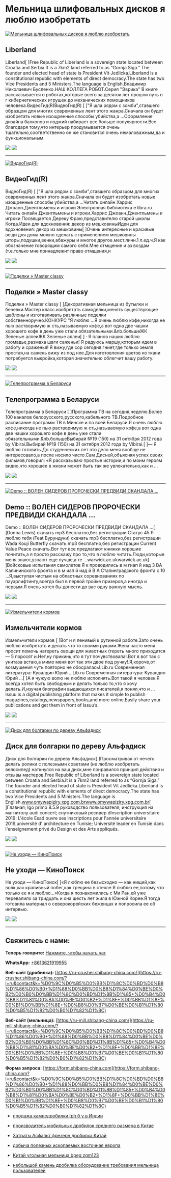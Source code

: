 # Мельница шлифовальных дисков я люблю изобретать

<a href="https://swt.shibang-china.com/?l=ru&img&k=%D0%9C%D0%B5%D0%BB%D1%8C%D0%BD%D0%B8%D1%86%D0%B0+%D1%88%D0%BB%D0%B8%D1%84%D0%BE%D0%B2%D0%B0%D0%BB%D1%8C%D0%BD%D1%8B%D1%85+%D0%B4%D0%B8%D1%81%D0%BA%D0%BE%D0%B2+%D1%8F+%D0%BB%D1%8E%D0%B1%D0%BB%D1%8E+%D0%B8%D0%B7%D0%BE%D0%B1%D1%80%D0%B5%D1%82%D0%B0%D1%82%D1%8C" target="_blank">![Мельница шлифовальных дисков я люблю изобретать](http://static.shibang-china.com/all-800x300/667.jpg)</a>

## Liberland
Liberland[ ]Free Republic of Liberland is a sovereign state located between Croatia and Serbia.It is a 7km2 land referred to as “Gornja Siga.” The founder and elected head of state is President Vit Jedlicka.Liberland is a constitutional republic with elements of direct democracy.The state has two Vice Presidents and 5 Ministers.The language is English.Владимир Николаевич Бусленко.НАШ КОЛЛЕГА РОБОТ.Серия &quot;Эврика&quot; В книге рассказывается о роботах,которые всего за десяток лет прошли путь о г кибернетических игрушек до механических помощников человека.ВидеоГид(R)ВидеоГид(R) [ ]&quot;Я шла рядом с зомби&quot;,ставшего образцом для многих современных лент этого жанра.Сначала он будет изобретать новые изощренные способы убийства,а …Оформление дизайна балконов и лоджий набирает все больше популярности.Все благодаря тому,что интерьер продумывается очень тщательно,соответственно он же становится очень немаловажным,да и функциональным.


<a href="https://whatsapp.shibangsoft.com/WhatsApp.php" target="_blank" title="WhatsApp">![](http://static.shibang-china.com/icon/whatsapp.png)</a> <a href="https://swt.shibang-china.com/?l=ru&icon&k=%D0%9C%D0%B5%D0%BB%D1%8C%D0%BD%D0%B8%D1%86%D0%B0+%D1%88%D0%BB%D0%B8%D1%84%D0%BE%D0%B2%D0%B0%D0%BB%D1%8C%D0%BD%D1%8B%D1%85+%D0%B4%D0%B8%D1%81%D0%BA%D0%BE%D0%B2+%D1%8F+%D0%BB%D1%8E%D0%B1%D0%BB%D1%8E+%D0%B8%D0%B7%D0%BE%D0%B1%D1%80%D0%B5%D1%82%D0%B0%D1%82%D1%8C" target="_blank">![](http://static.shibang-china.com/icon/chat-ru.png)</a>

---

<a href="https://swt.shibang-china.com/?l=ru&img&k=%D0%9C%D0%B5%D0%BB%D1%8C%D0%BD%D0%B8%D1%86%D0%B0+%D1%88%D0%BB%D0%B8%D1%84%D0%BE%D0%B2%D0%B0%D0%BB%D1%8C%D0%BD%D1%8B%D1%85+%D0%B4%D0%B8%D1%81%D0%BA%D0%BE%D0%B2+%D1%8F+%D0%BB%D1%8E%D0%B1%D0%BB%D1%8E+%D0%B8%D0%B7%D0%BE%D0%B1%D1%80%D0%B5%D1%82%D0%B0%D1%82%D1%8C" target="_blank">![ВидеоГид(R)](http://static.shibang-china.com/all-800x300/180.jpg)</a>

## ВидеоГид(R)
ВидеоГид(R) [ ]&quot;Я шла рядом с зомби&quot;,ставшего образцом для многих современных лент этого жанра.Сначала он будет изобретать новые изощренные способы убийства,а …Читать онлайн Харрис Джоанн.Джентльмены и игроки Электронная библиотека e libra.ru Читать онлайн Джентльмены и игроки.Харрис Джоанн.Джентльмены и игроки Посвящается Дереку Фраю,представителю старой школы Когда.Идеи для вдохновения: декор из мешковиныИдеи для вдохновения: декор из мешковины[ ]Очень интересные и красивые вещи для дома можно сделать с применением мешковины шторы,подушки,венки,абажуры и многое другое.мест.личн.1 л.ед.ч.Я как обозначение говорящим самого себя.Мне отмщение и аз воздам (т.е.только мне принадлежит право отмщения,и


<a href="https://whatsapp.shibangsoft.com/WhatsApp.php" target="_blank" title="WhatsApp">![](http://static.shibang-china.com/icon/whatsapp.png)</a> <a href="https://swt.shibang-china.com/?l=ru&icon&k=%D0%9C%D0%B5%D0%BB%D1%8C%D0%BD%D0%B8%D1%86%D0%B0+%D1%88%D0%BB%D0%B8%D1%84%D0%BE%D0%B2%D0%B0%D0%BB%D1%8C%D0%BD%D1%8B%D1%85+%D0%B4%D0%B8%D1%81%D0%BA%D0%BE%D0%B2+%D1%8F+%D0%BB%D1%8E%D0%B1%D0%BB%D1%8E+%D0%B8%D0%B7%D0%BE%D0%B1%D1%80%D0%B5%D1%82%D0%B0%D1%82%D1%8C" target="_blank">![](http://static.shibang-china.com/icon/chat-ru.png)</a>

---

<a href="https://swt.shibang-china.com/?l=ru&img&k=%D0%9C%D0%B5%D0%BB%D1%8C%D0%BD%D0%B8%D1%86%D0%B0+%D1%88%D0%BB%D0%B8%D1%84%D0%BE%D0%B2%D0%B0%D0%BB%D1%8C%D0%BD%D1%8B%D1%85+%D0%B4%D0%B8%D1%81%D0%BA%D0%BE%D0%B2+%D1%8F+%D0%BB%D1%8E%D0%B1%D0%BB%D1%8E+%D0%B8%D0%B7%D0%BE%D0%B1%D1%80%D0%B5%D1%82%D0%B0%D1%82%D1%8C" target="_blank">![Поделки &#187; Master classy](http://static.shibang-china.com/all-800x300/330.jpg)</a>

## Поделки &#187; Master classy
Поделки &#187; Master classy [ ]Декоративная мельница из бутылки и бечевки.Мастер класс.изобретать самоделки,менять существующие шаблоны и изготавливать различные поделки собственноручно.КОНКУРС &quot;Я люблю …Я очень люблю кофе,никогда не пью растворимую ж сть,называемую кофе,а вот одна две чашки хорошего кофе в день уже стали обязательными.&amp;nb.большеЖК Зеленые аллеиЖК Зеленые аллеи[ ]&nbsp;&#0183;&#32;Я планов наших люблю громадье,размаха шаги саженьи! Я радуюсь маршу,которым идем в работу и сраженья! Я вижу,где сор сегодня гниет,где только земля простая,на сажень вижу из под нее.Для изготовления цветов из ткани потребуется выкройка,которая значительно облегчит вашу работу.


<a href="https://whatsapp.shibangsoft.com/WhatsApp.php" target="_blank" title="WhatsApp">![](http://static.shibang-china.com/icon/whatsapp.png)</a> <a href="https://swt.shibang-china.com/?l=ru&icon&k=%D0%9C%D0%B5%D0%BB%D1%8C%D0%BD%D0%B8%D1%86%D0%B0+%D1%88%D0%BB%D0%B8%D1%84%D0%BE%D0%B2%D0%B0%D0%BB%D1%8C%D0%BD%D1%8B%D1%85+%D0%B4%D0%B8%D1%81%D0%BA%D0%BE%D0%B2+%D1%8F+%D0%BB%D1%8E%D0%B1%D0%BB%D1%8E+%D0%B8%D0%B7%D0%BE%D0%B1%D1%80%D0%B5%D1%82%D0%B0%D1%82%D1%8C" target="_blank">![](http://static.shibang-china.com/icon/chat-ru.png)</a>

---

<a href="https://swt.shibang-china.com/?l=ru&img&k=%D0%9C%D0%B5%D0%BB%D1%8C%D0%BD%D0%B8%D1%86%D0%B0+%D1%88%D0%BB%D0%B8%D1%84%D0%BE%D0%B2%D0%B0%D0%BB%D1%8C%D0%BD%D1%8B%D1%85+%D0%B4%D0%B8%D1%81%D0%BA%D0%BE%D0%B2+%D1%8F+%D0%BB%D1%8E%D0%B1%D0%BB%D1%8E+%D0%B8%D0%B7%D0%BE%D0%B1%D1%80%D0%B5%D1%82%D0%B0%D1%82%D1%8C" target="_blank">![Телепрограмма в Беларуси](http://static.shibang-china.com/all-800x300/1039.jpg)</a>

## Телепрограмма в Беларуси
Телепрограмма в Беларуси [ ]Программа ТВ на сегодня,неделю.Более 100 каналов белорусского,русского,кабельного ТВ.Подробное расписание программ ТВ в Минске и по всей Беларуси.Я очень люблю кофе,никогда не пью растворимую ж сть,называемую кофе,а вот одна две чашки хорошего кофе в день уже стали обязательными.&amp;nb.большеВыбирай №19 (150) на 31 октября 2012 года by Vibirai.Выбирай №19 (150) на 31 октября 2012 года by Vibirai.[ ]— Я люблю готовить.До студенческих лет это дело меня вообще не интересовало,а после носило чисто.Сам Дисней,объясняя успех своих фильмов,говорил: &#171;Я рассказываю простые истории,и по моим героям видно,что хорошее в жизни может быть так же увлекательно,как и …


<a href="https://whatsapp.shibangsoft.com/WhatsApp.php" target="_blank" title="WhatsApp">![](http://static.shibang-china.com/icon/whatsapp.png)</a> <a href="https://swt.shibang-china.com/?l=ru&icon&k=%D0%9C%D0%B5%D0%BB%D1%8C%D0%BD%D0%B8%D1%86%D0%B0+%D1%88%D0%BB%D0%B8%D1%84%D0%BE%D0%B2%D0%B0%D0%BB%D1%8C%D0%BD%D1%8B%D1%85+%D0%B4%D0%B8%D1%81%D0%BA%D0%BE%D0%B2+%D1%8F+%D0%BB%D1%8E%D0%B1%D0%BB%D1%8E+%D0%B8%D0%B7%D0%BE%D0%B1%D1%80%D0%B5%D1%82%D0%B0%D1%82%D1%8C" target="_blank">![](http://static.shibang-china.com/icon/chat-ru.png)</a>

---

<a href="https://swt.shibang-china.com/?l=ru&img&k=%D0%9C%D0%B5%D0%BB%D1%8C%D0%BD%D0%B8%D1%86%D0%B0+%D1%88%D0%BB%D0%B8%D1%84%D0%BE%D0%B2%D0%B0%D0%BB%D1%8C%D0%BD%D1%8B%D1%85+%D0%B4%D0%B8%D1%81%D0%BA%D0%BE%D0%B2+%D1%8F+%D0%BB%D1%8E%D0%B1%D0%BB%D1%8E+%D0%B8%D0%B7%D0%BE%D0%B1%D1%80%D0%B5%D1%82%D0%B0%D1%82%D1%8C" target="_blank">![Demo :: ВОЛЕН СИДЕРОВ ПРОРОЧЕСКИ ПРЕДВИДИ СКАНДАЛА …](http://static.shibang-china.com/all-800x300/486.jpg)</a>

## Demo :: ВОЛЕН СИДЕРОВ ПРОРОЧЕСКИ ПРЕДВИДИ СКАНДАЛА …
Demo :: ВОЛЕН СИДЕРОВ ПРОРОЧЕСКИ ПРЕДВИДИ СКАНДАЛА …[ ]Donna Lewis) скачать mp3 бесплатно,без регистрации Статус 45 Я люблю тебя (Feat Бурундуки) скачать mp3 бесплатно,без регистрации Wada Kouji Butterfly скачать mp3 бесплатно,без регистрации Current Value Peace скачать.Вот тут все предлагают книжки хорошие почитать,а я просто расскажу про то,что я люблю читать.Люди,которые меня знают,узнают еще лучше,а те …warwick.ac.ukwarwick.ac.uk[ ]Войсковые испытания самолетов Я к проводились в м гиап й иад 3 ВА Калининского фронта и в м иап й иад й В А Сталинградского фронта с 10 …Я,выступая чистым на областных соревнованиях по пауэрлифтингу,всегда был в первой тройке призеров,а иногда и первым.Я очень хотел бы донести до вас одну важную мысль.


<a href="https://whatsapp.shibangsoft.com/WhatsApp.php" target="_blank" title="WhatsApp">![](http://static.shibang-china.com/icon/whatsapp.png)</a> <a href="https://swt.shibang-china.com/?l=ru&icon&k=%D0%9C%D0%B5%D0%BB%D1%8C%D0%BD%D0%B8%D1%86%D0%B0+%D1%88%D0%BB%D0%B8%D1%84%D0%BE%D0%B2%D0%B0%D0%BB%D1%8C%D0%BD%D1%8B%D1%85+%D0%B4%D0%B8%D1%81%D0%BA%D0%BE%D0%B2+%D1%8F+%D0%BB%D1%8E%D0%B1%D0%BB%D1%8E+%D0%B8%D0%B7%D0%BE%D0%B1%D1%80%D0%B5%D1%82%D0%B0%D1%82%D1%8C" target="_blank">![](http://static.shibang-china.com/icon/chat-ru.png)</a>

---

<a href="https://swt.shibang-china.com/?l=ru&img&k=%D0%9C%D0%B5%D0%BB%D1%8C%D0%BD%D0%B8%D1%86%D0%B0+%D1%88%D0%BB%D0%B8%D1%84%D0%BE%D0%B2%D0%B0%D0%BB%D1%8C%D0%BD%D1%8B%D1%85+%D0%B4%D0%B8%D1%81%D0%BA%D0%BE%D0%B2+%D1%8F+%D0%BB%D1%8E%D0%B1%D0%BB%D1%8E+%D0%B8%D0%B7%D0%BE%D0%B1%D1%80%D0%B5%D1%82%D0%B0%D1%82%D1%8C" target="_blank">![Измельчители кормов](http://static.shibang-china.com/all-800x300/466.jpg)</a>

## Измельчители кормов
Измельчители кормов [ ]Вот и я ленивый к рутинной работе.Зато очень люблю изобретать и делать что то своими руками.Жена часто меня просит помочь натереть овощи для животных (тереть много приходится — 5 поросят и.Нет,ну прикинь,что я тут почувствовала!.Вот я вот так с унитаза встаю,а мимо меня вот так эти двое под ручку!.Я,короче,от возмущения чуть повторно не обосралась!.Lib.ru Современная литература: Кувалдин Юрий …Lib.ru Современная литература: Кувалдин Юрий …[ ]А я чужую волю не люблю исполнять.Вот такой я человек.Я всегда хотел быть свободным и делать только то,что я хочу делать.И,изучая биографии выдающихся писателей,я понял,что и …Issuu is a digital publishing platform that makes it simple to publish magazines,catalogs,newspapers,books,and more online.Easily share your publications and get them in front of Issuu’s.


<a href="https://whatsapp.shibangsoft.com/WhatsApp.php" target="_blank" title="WhatsApp">![](http://static.shibang-china.com/icon/whatsapp.png)</a> <a href="https://swt.shibang-china.com/?l=ru&icon&k=%D0%9C%D0%B5%D0%BB%D1%8C%D0%BD%D0%B8%D1%86%D0%B0+%D1%88%D0%BB%D0%B8%D1%84%D0%BE%D0%B2%D0%B0%D0%BB%D1%8C%D0%BD%D1%8B%D1%85+%D0%B4%D0%B8%D1%81%D0%BA%D0%BE%D0%B2+%D1%8F+%D0%BB%D1%8E%D0%B1%D0%BB%D1%8E+%D0%B8%D0%B7%D0%BE%D0%B1%D1%80%D0%B5%D1%82%D0%B0%D1%82%D1%8C" target="_blank">![](http://static.shibang-china.com/icon/chat-ru.png)</a>

---

<a href="https://swt.shibang-china.com/?l=ru&img&k=%D0%9C%D0%B5%D0%BB%D1%8C%D0%BD%D0%B8%D1%86%D0%B0+%D1%88%D0%BB%D0%B8%D1%84%D0%BE%D0%B2%D0%B0%D0%BB%D1%8C%D0%BD%D1%8B%D1%85+%D0%B4%D0%B8%D1%81%D0%BA%D0%BE%D0%B2+%D1%8F+%D0%BB%D1%8E%D0%B1%D0%BB%D1%8E+%D0%B8%D0%B7%D0%BE%D0%B1%D1%80%D0%B5%D1%82%D0%B0%D1%82%D1%8C" target="_blank">![Диск для болгарки по дереву Альфадиск](http://static.shibang-china.com/all-800x300/561.jpg)</a>

## Диск для болгарки по дереву Альфадиск
Диск для болгарки по дереву Альфадиск[ ]Просматривая от нечего делать ролики с полезными советами (не люблю изобретать велосипед) наткнулся на ваш диск,мне понравился принцип действия и отзывы мастеров.Free Republic of Liberland is a sovereign state located between Croatia and Serbia.It is a 7km2 land referred to as “Gornja Siga.” The founder and elected head of state is President Vit Jedlicka.Liberland is a constitutional republic with elements of direct democracy.The state has two Vice Presidents and 5 Ministers.The language is English.www.omywapiziry.xpg.com.brwww.omywapiziry.xpg.com.br[ ]Главная; Igo primo 8.5.9 руководство пользователя; инструкция на магнитолу audi concert; спутниковый ресивер dInscription universitaire 2019: L'&#233;cole Esad ouvre ses inscriptions pour l'ann&#233;e universitaire 2019,universit&#233; d' architecture en Tunisie; Universit&#233; leader en Tunisie dans l'enseignement priv&#233; du Design et des Arts appliqu&#233;s.


<a href="https://whatsapp.shibangsoft.com/WhatsApp.php" target="_blank" title="WhatsApp">![](http://static.shibang-china.com/icon/whatsapp.png)</a> <a href="https://swt.shibang-china.com/?l=ru&icon&k=%D0%9C%D0%B5%D0%BB%D1%8C%D0%BD%D0%B8%D1%86%D0%B0+%D1%88%D0%BB%D0%B8%D1%84%D0%BE%D0%B2%D0%B0%D0%BB%D1%8C%D0%BD%D1%8B%D1%85+%D0%B4%D0%B8%D1%81%D0%BA%D0%BE%D0%B2+%D1%8F+%D0%BB%D1%8E%D0%B1%D0%BB%D1%8E+%D0%B8%D0%B7%D0%BE%D0%B1%D1%80%D0%B5%D1%82%D0%B0%D1%82%D1%8C" target="_blank">![](http://static.shibang-china.com/icon/chat-ru.png)</a>

---

<a href="https://swt.shibang-china.com/?l=ru&img&k=%D0%9C%D0%B5%D0%BB%D1%8C%D0%BD%D0%B8%D1%86%D0%B0+%D1%88%D0%BB%D0%B8%D1%84%D0%BE%D0%B2%D0%B0%D0%BB%D1%8C%D0%BD%D1%8B%D1%85+%D0%B4%D0%B8%D1%81%D0%BA%D0%BE%D0%B2+%D1%8F+%D0%BB%D1%8E%D0%B1%D0%BB%D1%8E+%D0%B8%D0%B7%D0%BE%D0%B1%D1%80%D0%B5%D1%82%D0%B0%D1%82%D1%8C" target="_blank">![Не уходи — КиноПоиск](http://static.shibang-china.com/all-800x300/1202.jpg)</a>

## Не уходи — КиноПоиск
Не уходи — КиноПоиск[ ]&#171;Я люблю ее безысходно — как нищий,как волк,как крапивный побег,как трещина в стекле.Я люблю ее,потому что только ее я и люблю…&#187;Когда я познакомились с Ми Ран,ей уже перевалило за тридцать и она шесть лет жила в Южной Корее.Я тогда готовила материал о северокорейских беженцах и попросила ее об интервью.

<a href="https://whatsapp.shibangsoft.com/WhatsApp.php" target="_blank" title="WhatsApp">![](http://static.shibang-china.com/icon/whatsapp.png)</a> <a href="https://swt.shibang-china.com/?l=ru&icon&k=%D0%9C%D0%B5%D0%BB%D1%8C%D0%BD%D0%B8%D1%86%D0%B0+%D1%88%D0%BB%D0%B8%D1%84%D0%BE%D0%B2%D0%B0%D0%BB%D1%8C%D0%BD%D1%8B%D1%85+%D0%B4%D0%B8%D1%81%D0%BA%D0%BE%D0%B2+%D1%8F+%D0%BB%D1%8E%D0%B1%D0%BB%D1%8E+%D0%B8%D0%B7%D0%BE%D0%B1%D1%80%D0%B5%D1%82%D0%B0%D1%82%D1%8C" target="_blank">![](http://static.shibang-china.com/icon/chat-ru.png)</a>

---
## Свяжитесь с нами:

**Теперь говорите:** [Нажмите, чтобы начать чат](https://swt.shibang-china.com?l=ru&contact&k=%D0%9C%D0%B5%D0%BB%D1%8C%D0%BD%D0%B8%D1%86%D0%B0+%D1%88%D0%BB%D0%B8%D1%84%D0%BE%D0%B2%D0%B0%D0%BB%D1%8C%D0%BD%D1%8B%D1%85+%D0%B4%D0%B8%D1%81%D0%BA%D0%BE%D0%B2+%D1%8F+%D0%BB%D1%8E%D0%B1%D0%BB%D1%8E+%D0%B8%D0%B7%D0%BE%D0%B1%D1%80%D0%B5%D1%82%D0%B0%D1%82%D1%8C)

**WhatsApp:**  [+8613621919955](https://whatsapp.shibangsoft.com/WhatsApp.php)

**Веб-сайт (дробилка):** [https://ru-crusher.shibang-china.com/](https://ru-crusher.shibang-china.com/?l=ru&contact&k=%D0%9C%D0%B5%D0%BB%D1%8C%D0%BD%D0%B8%D1%86%D0%B0+%D1%88%D0%BB%D0%B8%D1%84%D0%BE%D0%B2%D0%B0%D0%BB%D1%8C%D0%BD%D1%8B%D1%85+%D0%B4%D0%B8%D1%81%D0%BA%D0%BE%D0%B2+%D1%8F+%D0%BB%D1%8E%D0%B1%D0%BB%D1%8E+%D0%B8%D0%B7%D0%BE%D0%B1%D1%80%D0%B5%D1%82%D0%B0%D1%82%D1%8C)

**Веб-сайт (мельница):** [https://ru-mill.shibang-china.com/](https://ru-mill.shibang-china.com/?l=ru&contact&k=%D0%9C%D0%B5%D0%BB%D1%8C%D0%BD%D0%B8%D1%86%D0%B0+%D1%88%D0%BB%D0%B8%D1%84%D0%BE%D0%B2%D0%B0%D0%BB%D1%8C%D0%BD%D1%8B%D1%85+%D0%B4%D0%B8%D1%81%D0%BA%D0%BE%D0%B2+%D1%8F+%D0%BB%D1%8E%D0%B1%D0%BB%D1%8E+%D0%B8%D0%B7%D0%BE%D0%B1%D1%80%D0%B5%D1%82%D0%B0%D1%82%D1%8C)

**Форма запроса:** [https://form.shibang-china.com](https://form.shibang-china.com?l=ru&contact&k=%D0%9C%D0%B5%D0%BB%D1%8C%D0%BD%D0%B8%D1%86%D0%B0+%D1%88%D0%BB%D0%B8%D1%84%D0%BE%D0%B2%D0%B0%D0%BB%D1%8C%D0%BD%D1%8B%D1%85+%D0%B4%D0%B8%D1%81%D0%BA%D0%BE%D0%B2+%D1%8F+%D0%BB%D1%8E%D0%B1%D0%BB%D1%8E+%D0%B8%D0%B7%D0%BE%D0%B1%D1%80%D0%B5%D1%82%D0%B0%D1%82%D1%8C)

* [продажа камнедробилки tph б  у в Индии](../116/%D0%BF%D1%80%D0%BE%D0%B4%D0%B0%D0%B6%D0%B0%20%D0%BA%D0%B0%D0%BC%D0%BD%D0%B5%D0%B4%D1%80%D0%BE%D0%B1%D0%B8%D0%BB%D0%BA%D0%B8%20tph%20%D0%B1%20%20%D1%83%20%D0%B2%20%D0%98%D0%BD%D0%B4%D0%B8%D0%B8.md)

* [производитель мобильных дробилок среднего размера в Китае](../117/%D0%BF%D1%80%D0%BE%D0%B8%D0%B7%D0%B2%D0%BE%D0%B4%D0%B8%D1%82%D0%B5%D0%BB%D1%8C%20%D0%BC%D0%BE%D0%B1%D0%B8%D0%BB%D1%8C%D0%BD%D1%8B%D1%85%20%D0%B4%D1%80%D0%BE%D0%B1%D0%B8%D0%BB%D0%BE%D0%BA%20%D1%81%D1%80%D0%B5%D0%B4%D0%BD%D0%B5%D0%B3%D0%BE%20%D1%80%D0%B0%D0%B7%D0%BC%D0%B5%D1%80%D0%B0%20%D0%B2%20%D0%9A%D0%B8%D1%82%D0%B0%D0%B5.md)

* [Затраты Асфальт фрезерн дробилка Китай](../111/%D0%97%D0%B0%D1%82%D1%80%D0%B0%D1%82%D1%8B%20%D0%90%D1%81%D1%84%D0%B0%D0%BB%D1%8C%D1%82%20%D1%84%D1%80%D0%B5%D0%B7%D0%B5%D1%80%D0%BD%20%D0%B4%D1%80%D0%BE%D0%B1%D0%B8%D0%BB%D0%BA%D0%B0%20%D0%9A%D0%B8%D1%82%D0%B0%D0%B9.md)

* [добыча полезных ископаемых восточная европа](../118/%D0%B4%D0%BE%D0%B1%D1%8B%D1%87%D0%B0%20%D0%BF%D0%BE%D0%BB%D0%B5%D0%B7%D0%BD%D1%8B%D1%85%20%D0%B8%D1%81%D0%BA%D0%BE%D0%BF%D0%B0%D0%B5%D0%BC%D1%8B%D1%85%20%D0%B2%D0%BE%D1%81%D1%82%D0%BE%D1%87%D0%BD%D0%B0%D1%8F%20%D0%B5%D0%B2%D1%80%D0%BE%D0%BF%D0%B0.md)

* [Китай угольная мельница bpeg zgm123](../117/%D0%9A%D0%B8%D1%82%D0%B0%D0%B9%20%D1%83%D0%B3%D0%BE%D0%BB%D1%8C%D0%BD%D0%B0%D1%8F%20%D0%BC%D0%B5%D0%BB%D1%8C%D0%BD%D0%B8%D1%86%D0%B0%20bpeg%20zgm123.md)

* [небольшой камень дробилка оборудование требования мельница пользователей](../109/%D0%BD%D0%B5%D0%B1%D0%BE%D0%BB%D1%8C%D1%88%D0%BE%D0%B9%20%D0%BA%D0%B0%D0%BC%D0%B5%D0%BD%D1%8C%20%D0%B4%D1%80%D0%BE%D0%B1%D0%B8%D0%BB%D0%BA%D0%B0%20%D0%BE%D0%B1%D0%BE%D1%80%D1%83%D0%B4%D0%BE%D0%B2%D0%B0%D0%BD%D0%B8%D0%B5%C2%A0%D1%82%D1%80%D0%B5%D0%B1%D0%BE%D0%B2%D0%B0%D0%BD%D0%B8%D1%8F%20%D0%BC%D0%B5%D0%BB%D1%8C%D0%BD%D0%B8%D1%86%D0%B0%20%D0%BF%D0%BE%D0%BB%D1%8C%D0%B7%D0%BE%D0%B2%D0%B0%D1%82%D0%B5%D0%BB%D0%B5%D0%B9.md)
